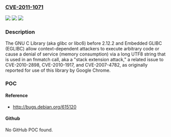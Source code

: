 ### [CVE-2011-1071](https://cve.mitre.org/cgi-bin/cvename.cgi?name=CVE-2011-1071)
![](https://img.shields.io/static/v1?label=Product&message=n%2Fa&color=blue)
![](https://img.shields.io/static/v1?label=Version&message=n%2Fa&color=blue)
![](https://img.shields.io/static/v1?label=Vulnerability&message=n%2Fa&color=brighgreen)

### Description

The GNU C Library (aka glibc or libc6) before 2.12.2 and Embedded GLIBC (EGLIBC) allow context-dependent attackers to execute arbitrary code or cause a denial of service (memory consumption) via a long UTF8 string that is used in an fnmatch call, aka a "stack extension attack," a related issue to CVE-2010-2898, CVE-2010-1917, and CVE-2007-4782, as originally reported for use of this library by Google Chrome.

### POC

#### Reference
- http://bugs.debian.org/615120

#### Github
No GitHub POC found.

